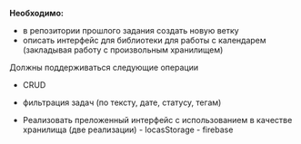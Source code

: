 **Необходимо:**

- в репозитории прошлого задания создать новую ветку
- описать интерфейс для библиотеки для работы с календарем (закладывая работу с произвольным хранилищем)

Должны поддерживаться следующие операции

- CRUD
- фильтрация задач (по тексту, дате, статусу, тегам)

- Реализовать преложенный интерфейс с использованием в качестве хранилища (две реализации) - locasStorage - firebase
